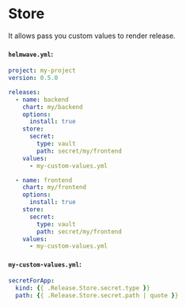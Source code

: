 # Store

It allows pass you custom values to render release.

#### `helmwave.yml`:

```yaml 
project: my-project
version: 0.5.0

releases:
  - name: backend
    chart: my/backend
    options:
      install: true
    store:
      secret:
        type: vault
        path: secret/my/frontend
    values:
      - my-custom-values.yml

  - name: frontend
    chart: my/frontend
    options:
      install: true
    store:
      secret:
        type: vault
        path: secret/my/frontend
    values:
      - my-custom-values.yml
```

#### `my-custom-values.yml`:

```yaml
secretForApp:
  kind: {{ .Release.Store.secret.type }}
  path: {{ .Release.Store.secret.path | quote }}
```
